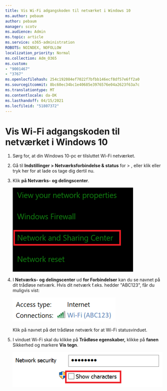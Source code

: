 ```yaml
---
title: Vis Wi-Fi adgangskoden til netværket i Windows 10
ms.author: pebaum
author: pebaum
manager: scotv
ms.audience: Admin
ms.topic: article
ms.service: o365-administration
ROBOTS: NOINDEX, NOFOLLOW
localization_priority: Normal
ms.collection: Adm_O365
ms.custom:
- "9001467"
- "3767"
ms.openlocfilehash: 254c192084ef7022f7bfbb146ecf8df57e6ff2a0
ms.sourcegitcommit: 8bc60ec34bc1e40685e3976576e04a2623f63a7c
ms.translationtype: MT
ms.contentlocale: da-DK
ms.lasthandoff: 04/15/2021
ms.locfileid: "51807372"
---
```

# <a name="view-wi-fi-network-password-in-windows-10"></a>Vis Wi-Fi adgangskoden til netværket i Windows 10

1. Sørg for, at din Windows 10-pc er tilsluttet Wi-Fi netværket.

2. Gå til **Indstillinger > Netværksforbindelse & status** for > , eller [](ms-settings:network?activationSource=GetHelp) klik eller tryk her for at lade os tage dig dertil nu.

3. Klik **på Netværks- og delingscenter**.

    ![Netværks- og delingscenter.](media/network-sharing-center.png)

4. I **Netværks- og delingscenter** ud **for Forbindelser** kan du se navnet på dit trådløse netværk. Hvis dit netværk f.eks. hedder "ABC123", får du muligvis vist:

    ![Netværksforbindelser.](media/network-connections.png)

    Klik på navnet på det trådløse netværk for at Wi-Fi statusvinduet. 

5. I vinduet Wi-Fi skal du klikke på **Trådløse egenskaber,** klikke på **fanen** Sikkerhed og markere **Vis tegn**.

    ![Vis Wi-Fi adgangskodetegn.](media/show-password-characters.png)


